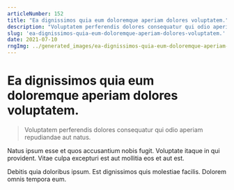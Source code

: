 ```yaml
---
articleNumber: 152
title: "Ea dignissimos quia eum doloremque aperiam dolores voluptatem."
description: "Voluptatem perferendis dolores consequatur qui odio aperiam repudiandae aut natus."
slug: 'ea-dignissimos-quia-eum-doloremque-aperiam-dolores-voluptatem.'
date: 2021-07-10
rngImg: ../generated_images/ea-dignissimos-quia-eum-doloremque-aperiam-dolores-voluptatem..jpg
---
```


# Ea dignissimos quia eum doloremque aperiam dolores voluptatem.

> Voluptatem perferendis dolores consequatur qui odio aperiam repudiandae aut natus.

Natus ipsum esse et quos accusantium nobis fugit. Voluptate itaque in qui provident. Vitae culpa excepturi est aut mollitia eos et aut est.
 Debitis quia doloribus ipsum. Est dignissimos quis molestiae facilis. Dolorem omnis tempora eum.
